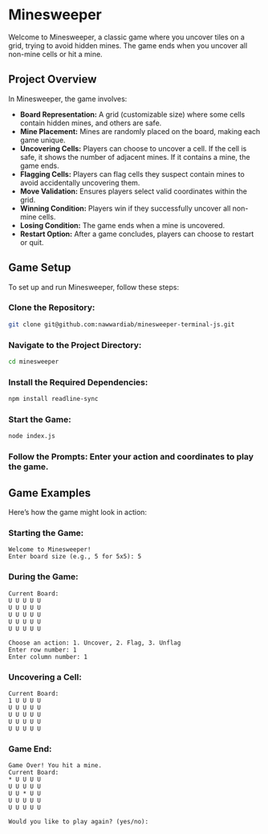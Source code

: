 # Minesweeper

Welcome to Minesweeper, a classic game where you uncover tiles on a grid, trying to avoid hidden mines. The game ends when you uncover all non-mine cells or hit a mine.

## Project Overview

In Minesweeper, the game involves:

- **Board Representation:** A grid (customizable size) where some cells contain hidden mines, and others are safe.
- **Mine Placement:** Mines are randomly placed on the board, making each game unique.
- **Uncovering Cells:** Players can choose to uncover a cell. If the cell is safe, it shows the number of adjacent mines. If it contains a mine, the game ends.
- **Flagging Cells:** Players can flag cells they suspect contain mines to avoid accidentally uncovering them.
- **Move Validation:** Ensures players select valid coordinates within the grid.
- **Winning Condition:** Players win if they successfully uncover all non-mine cells.
- **Losing Condition:** The game ends when a mine is uncovered.
- **Restart Option:** After a game concludes, players can choose to restart or quit.

## Game Setup

To set up and run Minesweeper, follow these steps:

### Clone the Repository:

```bash
git clone git@github.com:nawwardiab/minesweeper-terminal-js.git
```

### Navigate to the Project Directory:

```bash
cd minesweeper
```

### Install the Required Dependencies:

```bash
npm install readline-sync
```

### Start the Game:

```bash
node index.js
```

### Follow the Prompts: Enter your action and coordinates to play the game.

## Game Examples

Here’s how the game might look in action:

### Starting the Game:

```
Welcome to Minesweeper!
Enter board size (e.g., 5 for 5x5): 5
```

### During the Game:

```
Current Board:
U U U U U
U U U U U
U U U U U
U U U U U
U U U U U

Choose an action: 1. Uncover, 2. Flag, 3. Unflag
Enter row number: 1
Enter column number: 1
```

### Uncovering a Cell:

```
Current Board:
1 U U U U
U U U U U
U U U U U
U U U U U
U U U U U
```

### Game End:

```
Game Over! You hit a mine.
Current Board:
* U U U U
U U U U U
U U * U U
U U U U U
U U U U U

Would you like to play again? (yes/no):
```
